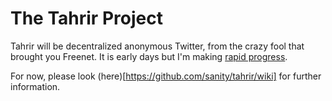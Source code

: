 # The Tahrir Project

Tahrir will be decentralized anonymous Twitter, from the crazy fool that brought you Freenet.  It is early days but I'm making [rapid progress](https://github.com/sanity/tahrir/commits/master).

For now, please look (here)[https://github.com/sanity/tahrir/wiki] for further information.
